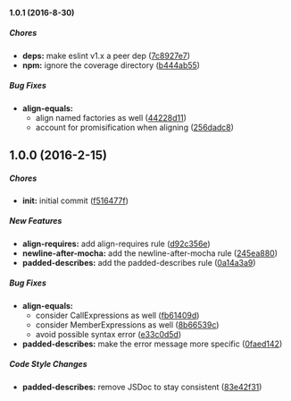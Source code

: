 #### 1.0.1 (2016-8-30)

##### Chores

* **deps:** make eslint v1.x a peer dep ([7c8927e7](https://github.com/lob/eslint-plugin-lob/commit/7c8927e7))
* **npm:** ignore the coverage directory ([b444ab55](https://github.com/lob/eslint-plugin-lob/commit/b444ab55))

##### Bug Fixes

* **align-equals:**
  * align named factories as well ([44228d11](https://github.com/lob/eslint-plugin-lob/commit/44228d11))
  * account for promisification when aligning ([256dadc8](https://github.com/lob/eslint-plugin-lob/commit/256dadc8))

## 1.0.0 (2016-2-15)

##### Chores

* **init:** initial commit ([f516477f](https://github.com/lob/eslint-plugin-lob/commit/f516477f))

##### New Features

* **align-requires:** add align-requires rule ([d92c356e](https://github.com/lob/eslint-plugin-lob/commit/d92c356e))
* **newline-after-mocha:** add the newline-after-mocha rule ([245ea880](https://github.com/lob/eslint-plugin-lob/commit/245ea880))
* **padded-describes:** add the padded-describes rule ([0a14a3a9](https://github.com/lob/eslint-plugin-lob/commit/0a14a3a9))

##### Bug Fixes

* **align-equals:**
  * consider CallExpressions as well ([fb61409d](https://github.com/lob/eslint-plugin-lob/commit/fb61409d))
  * consider MemberExpressions as well ([8b66539c](https://github.com/lob/eslint-plugin-lob/commit/8b66539c))
  * avoid possible syntax error ([e33c0d5d](https://github.com/lob/eslint-plugin-lob/commit/e33c0d5d))
* **padded-describes:** make the error message more specific ([0faed142](https://github.com/lob/eslint-plugin-lob/commit/0faed142))

##### Code Style Changes

* **padded-describes:** remove JSDoc to stay consistent ([83e42f31](https://github.com/lob/eslint-plugin-lob/commit/83e42f31))

